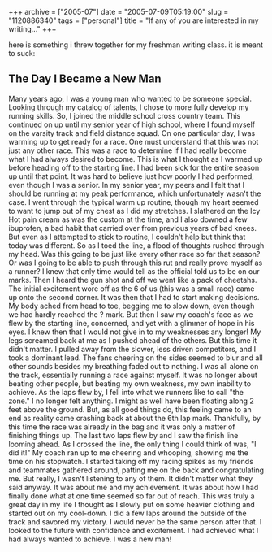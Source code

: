 +++
archive = ["2005-07"]
date = "2005-07-09T05:19:00"
slug = "1120886340"
tags = ["personal"]
title = "If any of you are interested in my writing..."
+++

here is something i threw together for my freshman writing class. it is
meant to suck:  

## The Day I Became a New Man ##

Many years ago, I was a young man who wanted to be someone special. Looking
through my catalog of talents, I chose to more fully develop my running
skills. So, I joined the middle school cross country team. This continued
on up until my senior year of high school, where I found myself on the
varsity track and field distance squad. On one particular day, I was
warming up to get ready for a race. One must understand that this was not
just any other race. This was a race to determine if I had really become
what I had always desired to become. This is what I thought as I warmed up
before heading off to the starting line. I had been sick for the entire
season up until that point. It was hard to believe just how poorly I had
performed, even though I was a senior. In my senior year, my peers and
I felt that I should be running at my peak performance, which
unfortunately wasn't the case. I went through the typical warm up routine,
though my heart seemed to want to jump out of my chest as I did my
stretches. I slathered on the Icy Hot pain cream as was the custom at the
time, and I also downed a few ibuprofen, a bad habit that carried over
from previous years of bad knees. But even as I attempted to stick to
routine, I couldn't help but think that today was different. So as I toed
the line, a flood of thoughts rushed through my head. Was this going to be
just like every other race so far that season? Or was I going to be able
to push through this rut and really prove myself as a runner? I knew that
only time would tell as the official told us to be on our marks. Then
I heard the gun shot and off we went like a pack of cheetahs. The initial
excitement wore off as the 6 of us (this was a small race) came up onto
the second corner. It was then that I had to start making decisions. My
body ached from head to toe, begging me to slow down, even though we had
hardly reached the ? mark. But then I saw my coach's face as we flew by
the starting line, concerned, and yet with a glimmer of hope in his eyes.
I knew then that I would not give in to my weaknesses any longer! My legs
screamed back at me as I pushed ahead of the others. But this time it
didn't matter. I pulled away from the slower, less driven competitors, and
I took a dominant lead. The fans cheering on the sides seemed to blur and
all other sounds besides my breathing faded out to nothing. I was all
alone on the track, essentially running a race against myself. It was no
longer about beating other people, but beating my own weakness, my own
inability to achieve. As the laps flew by, I fell into what we runners
like to call "the zone." I no longer felt anything. I might as well have
been floating along 2 feet above the ground. But, as all good things do,
this feeling came to an end as reality came crashing back at about the 6th
lap mark. Thankfully, by this time the race was already in the bag and it
was only a matter of finishing things up. The last two laps flew by and
I saw the finish line looming ahead. As I crossed the line, the only thing
I could think of was, "I did it!" My coach ran up to me cheering and
whooping, showing me the time on his stopwatch. I started taking off my
racing spikes as my friends and teammates gathered around, patting me on
the back and congratulating me. But really, I wasn't listening to any of
them. It didn't matter what they said anyway. It was about me and my
achievement. It was about how I had finally done what at one time seemed
so far out of reach. This was truly a great day in my life I thought as
I slowly put on some heavier clothing and started out on my cool-down.
I did a few laps around the outside of the track and savored my victory.
I would never be the same person after that. I looked to the future with
confidence and excitement. I had achieved what I had always wanted to
achieve. I was a new man!

